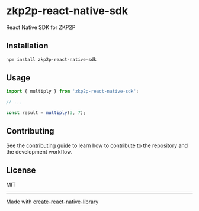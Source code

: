 # zkp2p-react-native-sdk

React Native SDK for ZKP2P

## Installation

```sh
npm install zkp2p-react-native-sdk
```

## Usage


```js
import { multiply } from 'zkp2p-react-native-sdk';

// ...

const result = multiply(3, 7);
```


## Contributing

See the [contributing guide](CONTRIBUTING.md) to learn how to contribute to the repository and the development workflow.

## License

MIT

---

Made with [create-react-native-library](https://github.com/callstack/react-native-builder-bob)
